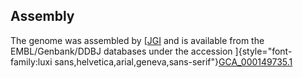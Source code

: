 Assembly
--------

The genome was assembled by
[[JGI](http://genome.jgi.doe.gov/Phyra1_1/Phyra1_1.home.html) and is
available from the EMBL/Genbank/DDBJ databases under the accession
]{style="font-family:luxi sans,helvetica,arial,geneva,sans-serif"}[GCA\_000149735.1](http://www.ebi.ac.uk/ena/data/view/GCA_000149735.1)

